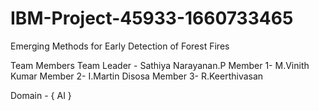 # IBM-Project-45933-1660733465
Emerging Methods for Early Detection of Forest Fires

Team Members
Team Leader - Sathiya Narayanan.P
Member 1- M.Vinith Kumar
Member 2- I.Martin Disosa
Member 3- R.Keerthivasan

Domain - { AI }
